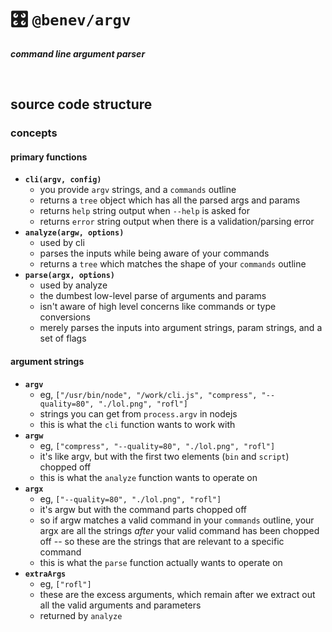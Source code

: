 
# 🎛️ `@benev/argv`

***command line argument parser***

<br/>

## source code structure

### concepts

#### primary functions
- **`cli(argv, config)`**
  - you provide `argv` strings, and a `commands` outline
  - returns a `tree` object which has all the parsed args and params
  - returns `help` string output when `--help` is asked for
  - returns `error` string output when there is a validation/parsing error
- **`analyze(argw, options)`**
  - used by cli
  - parses the inputs while being aware of your commands
  - returns a `tree` which matches the shape of your `commands` outline
- **`parse(argx, options)`**
  - used by analyze
  - the dumbest low-level parse of arguments and params
  - isn't aware of high level concerns like commands or type conversions
  - merely parses the inputs into argument strings, param strings, and a set of flags

#### argument strings
- **`argv`**
  - eg, `["/usr/bin/node", "/work/cli.js", "compress", "--quality=80", "./lol.png", "rofl"]`
  - strings you can get from `process.argv` in nodejs
  - this is what the `cli` function wants to work with
- **`argw`**
  - eg, `["compress", "--quality=80", "./lol.png", "rofl"]`
  - it's like argv, but with the first two elements (`bin` and `script`) chopped off
  - this is what the `analyze` function wants to operate on
- **`argx`**
  - eg, `["--quality=80", "./lol.png", "rofl"]`
  - it's argw but with the command parts chopped off
  - so if argw matches a valid command in your `commands` outline, your argx are all the strings *after* your valid command has been chopped off -- so these are the strings that are relevant to a specific command
  - this is what the `parse` function actually wants to operate on
- **`extraArgs`**
  - eg, `["rofl"]`
  - these are the excess arguments, which remain after we extract out all the valid arguments and parameters
  - returned by `analyze`


